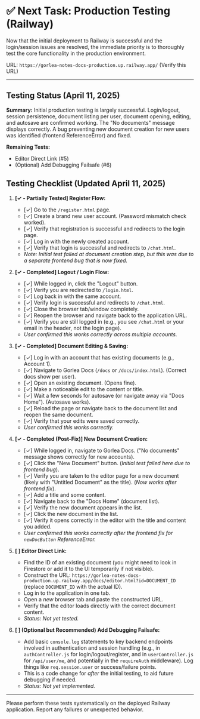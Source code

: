 # ✅ Next Task: Production Testing (Railway)

Now that the initial deployment to Railway is successful and the login/session issues are resolved, the immediate priority is to thoroughly test the core functionality in the production environment.

URL: `https://gorlea-notes-docs-production.up.railway.app/` (Verify this URL)

---

## Testing Status (April 11, 2025)

**Summary:** Initial production testing is largely successful. Login/logout, session persistence, document listing per user, document opening, editing, and autosave are confirmed working. The "No documents" message displays correctly. A bug preventing new document creation for new users was identified (frontend ReferenceError) and fixed.

**Remaining Tests:**
- Editor Direct Link (#5)
- (Optional) Add Debugging Failsafe (#6)

## Testing Checklist (Updated April 11, 2025)

1.  **[✓ - Partially Tested] Register Flow:**
    *   [✓] Go to the `/register.html` page.
    *   [✓] Create a brand new user account. (Password mismatch check worked).
    *   [✓] Verify that registration is successful and redirects to the login page.
    *   [✓] Log in with the newly created account.
    *   [✓] Verify that login is successful and redirects to `/chat.html`.
    *   *Note: Initial test failed at document creation step, but this was due to a separate frontend bug that is now fixed.*

2.  **[✓ - Completed] Logout / Login Flow:**
    *   [✓] While logged in, click the "Logout" button.
    *   [✓] Verify you are redirected to `/login.html`.
    *   [✓] Log back in with the same account.
    *   [✓] Verify login is successful and redirects to `/chat.html`.
    *   [✓] Close the browser tab/window completely.
    *   [✓] Reopen the browser and navigate back to the application URL.
    *   [✓] Verify you are still logged in (e.g., you see `/chat.html` or your email in the header, not the login page).
    *   *User confirmed this works correctly across multiple accounts.*

3.  **[✓ - Completed] Document Editing & Saving:**
    *   [✓] Log in with an account that has existing documents (e.g., Account 1).
    *   [✓] Navigate to Gorlea Docs (`/docs` or `/docs/index.html`). (Correct docs show per user).
    *   [✓] Open an existing document. (Opens fine).
    *   [✓] Make a noticeable edit to the content or title.
    *   [✓] Wait a few seconds for autosave (or navigate away via "Docs Home"). (Autosave works).
    *   [✓] Reload the page or navigate back to the document list and reopen the same document.
    *   [✓] Verify that your edits were saved correctly.
    *   *User confirmed this works correctly.*

4.  **[✓ - Completed (Post-Fix)] New Document Creation:**
    *   [✓] While logged in, navigate to Gorlea Docs. ("No documents" message shows correctly for new accounts).
    *   [✓] Click the "New Document" button. (*Initial test failed here due to frontend bug*).
    *   [✓] Verify you are taken to the editor page for a new document (likely with "Untitled Document" as the title). (*Now works after frontend fix*).
    *   [✓] Add a title and some content.
    *   [✓] Navigate back to the "Docs Home" (document list).
    *   [✓] Verify the new document appears in the list.
    *   [✓] Click the new document in the list.
    *   [✓] Verify it opens correctly in the editor with the title and content you added.
    *   *User confirmed this works correctly after the frontend fix for `newDocButton` ReferenceError.*

5.  **[ ] Editor Direct Link:**
    *   Find the ID of an existing document (you might need to look in Firestore or add it to the UI temporarily if not visible).
    *   Construct the URL: `https://gorlea-notes-docs-production.up.railway.app/docs/editor.html?id=DOCUMENT_ID` (replace `DOCUMENT_ID` with the actual ID).
    *   Log in to the application in one tab.
    *   Open a *new* browser tab and paste the constructed URL.
    *   Verify that the editor loads directly with the correct document content.
    *   *Status: Not yet tested.*

6.  **[ ] (Optional but Recommended) Add Debugging Failsafe:**
    *   Add basic `console.log` statements to key backend endpoints involved in authentication and session handling (e.g., in `authController.js` for login/logout/register, and in `userController.js` for `/api/user/me`, and potentially in the `requireAuth` middleware). Log things like `req.session.user` or success/failure points.
    *   This is a code change for *after* the initial testing, to aid future debugging if needed.
    *   *Status: Not yet implemented.*

---

Please perform these tests systematically on the deployed Railway application. Report any failures or unexpected behavior.
